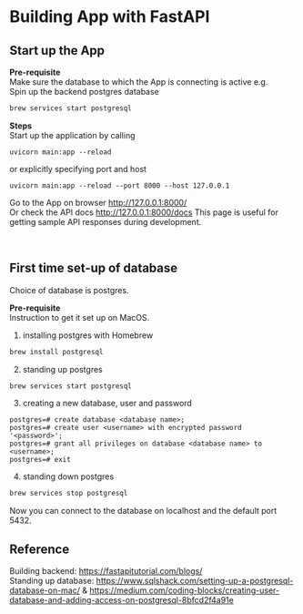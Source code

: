 # Building App with FastAPI

## Start up the App
**Pre-requisite**  
Make sure the database to which the App is connecting is active e.g.  
Spin up the backend postgres database
```sh
brew services start postgresql
```
  
**Steps**  
Start up the application by calling  
```
uvicorn main:app --reload
```
or explicitly specifying port and host
```
uvicorn main:app --reload --port 8000 --host 127.0.0.1
```
Go to the App on browser http://127.0.0.1:8000/  
Or check the API docs http://127.0.0.1:8000/docs This page is useful for getting sample API responses during development.

<br>

## First time set-up of database
Choice of database is postgres.  
  
**Pre-requisite**  
Instruction to get it set up on MacOS.
1) installing postgres with Homebrew
```sh
brew install postgresql
```
2) standing up postgres  
```sh
brew services start postgresql
```
3) creating a new database, user and password
```
postgres=# create database <database name>;
postgres=# create user <username> with encrypted password '<password>';
postgres=# grant all privileges on database <database name> to <username>;
postgres=# exit
```
4) standing down postgres
```sh
brew services stop postgresql
```
Now you can connect to the database on localhost and the default port 5432.

## Reference
Building backend: https://fastapitutorial.com/blogs/  
Standing up database: https://www.sqlshack.com/setting-up-a-postgresql-database-on-mac/  &  https://medium.com/coding-blocks/creating-user-database-and-adding-access-on-postgresql-8bfcd2f4a91e  